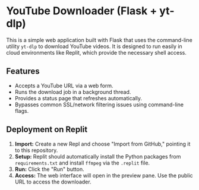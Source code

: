 # YouTube Downloader (Flask + yt-dlp)

This is a simple web application built with Flask that uses the command-line utility `yt-dlp` to download YouTube videos. It is designed to run easily in cloud environments like Replit, which provide the necessary shell access.

## Features

- Accepts a YouTube URL via a web form.
- Runs the download job in a background thread.
- Provides a status page that refreshes automatically.
- Bypasses common SSL/network filtering issues using command-line flags.

## Deployment on Replit

1. **Import:** Create a new Repl and choose "Import from GitHub," pointing it to this repository.
2. **Setup:** Replit should automatically install the Python packages from `requirements.txt` and install `ffmpeg` via the `.replit` file.
3. **Run:** Click the "Run" button.
4. **Access:** The web interface will open in the preview pane. Use the public URL to access the downloader.
